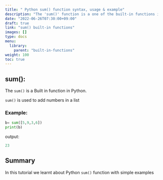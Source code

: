 ```yaml
---
title: " Python sum() function syntax, usage & example"
description: "The 'sum()' function is a one of the built-in functions in Python"
date: "2022-06-26T07:30:00+09:00"
draft: true
link: "sum() built-in functions"
images: []
type: docs
menu:
  library:
    parent: "built-in-functions"
weight: 100
toc: true
---
```


## sum():
The `sum()` is a Built in function in Python.

`sum()` is used to add numbers in a list

### Example:
```Python
b= sum([5,9,3,6])
print(b)
```
output:
```Python
23
```
## Summary
In this tutorial we learnt about Python `sum()` function with simple examples
